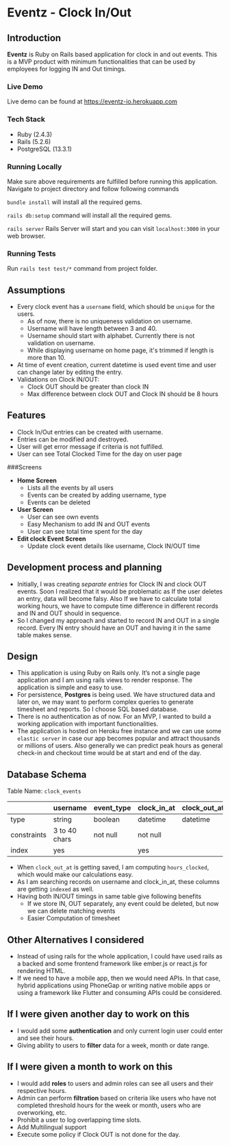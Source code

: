 
# Eventz - Clock In/Out

## Introduction
**Eventz** is Ruby on Rails based application for clock in and out events. This is a MVP product with minimum functionalities that can be used by employees for logging IN and Out timings.

### Live Demo
Live demo can be found at https://eventz-io.herokuapp.com

### Tech Stack
* Ruby (2.4.3)
* Rails (5.2.6)
* PostgreSQL (13.3.1)

### Running Locally
Make sure above requirements are fulfilled before running this application.
Navigate to project directory and follow following commands

`bundle install` will install all the required gems.

`rails db:setup` command will install all the required gems.

 `rails server` Rails Server will start and you can visit `localhost:3000` in your web browser.

### Running Tests
Run `rails test test/*` command from project folder.
## Assumptions
* Every clock event has a `username` field, which should be `unique` for the users.
  * As of now, there is no uniqueness validation on username.
  * Username will have length between 3 and 40.
  * Username should start with alphabet. Currently there is not validation on username.
  * While displaying username on home page, it's trimmed if length is more than 10.
* At time of event creation, current datetime is used event time and user can change later by editing the entry.
* Validations on Clock IN/OUT:
  * Clock OUT should be greater than clock IN
  * Max difference between clock OUT and Clock IN should be 8 hours
  

## Features
* Clock In/Out entries can be created with username.
* Entries can be modified and destroyed.
* User will get error message if criteria is not fulfilled.
* User can see Total Clocked Time for the day on user page

###Screens
* **Home Screen**
  + Lists all the events by all users
  + Events can be created by adding username, type
  + Events can be deleted
* **User Screen**
  + User can see own events
  + Easy Mechanism to add IN and OUT events
  + User can see total time spent for the day
* **Edit clock Event Screen**
  + Update clock event details like username, Clock IN/OUT time
## Development process and planning
* Initially, I was creating _separate entries_ for Clock IN and clock OUT events. Soon I realized that it would be problematic as If the user deletes an entry, data will become falsy. Also If we have to calculate total working hours, we have to compute time difference in different records and IN and OUT should in sequence.
* So I changed my approach and started to record IN and OUT in a single record. Every IN entry should have an OUT and having it in the same table makes sense.

## Design
* This application is using Ruby on Rails only. It’s not a single page application and I am using rails views to render response. The application is simple and easy to use.
* For persistence, **Postgres** is being used. We have structured data and later on, we may want to perform complex queries to generate timesheet and reports. So I choose SQL based database.
* There is no authentication as of now. For an MVP, I wanted to build a working application with important functionalities.
* The application is hosted on Heroku free instance and we can use some `elastic server` in case our app becomes popular and attract thousands or millions of users. Also generally we can predict peak hours as general check-in and checkout time would be at start and end of the day.

## Database Schema
Table Name: `clock_events`

|             | username      | event_type | clock_in_at | clock_out_at | hours_clocked |
|-------------|---------------|------------|-------------|--------------|---------------|
| type        | string        | boolean    | datetime    | datetime     | float         |
| constraints | 3 to 40 chars | not null   | not null    |              | default: 0    |
| index       | yes           |            | yes         |              |               |

* When `clock_out_at` is getting saved, I am computing `hours_clocked`, which would make our calculations easy.
* As I am searching records on username and clock_in_at, these columns are getting `indexed` as well.
* Having both IN/OUT timings in same table give following benefits
  * If we store IN, OUT separately, any event could be deleted, but now we can delete matching events
  * Easier Computation of timesheet
  
## Other Alternatives I considered
* Instead of using rails for the whole application, I could have used rails as a backed and some frontend framework like ember.js or react.js for rendering HTML.
* If we need to have a mobile app, then we would need APIs. In that case, hybrid applications using PhoneGap or writing native mobile apps or using a framework like Flutter and consuming APIs could be considered.

## If I were given another day to work on this
* I would add some **authentication** and only current login user could enter and see their hours.
* Giving ability to users to **filter** data for a week, month or date range.

## If I were given a month to work on this
* I would add **roles** to users and admin roles can see all users and their respective hours.
* Admin can perform **filtration** based on criteria like users who have not completed threshold hours for the week or month, users who are overworking, etc.
* Prohibit a user to log overlapping time slots.
* Add Multilingual support
* Execute some policy if Clock OUT is not done for the day.
